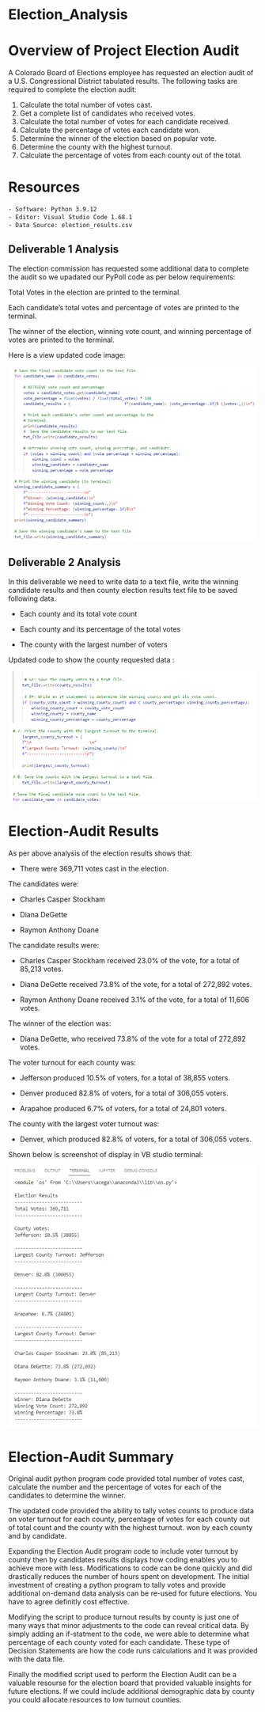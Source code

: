 # Election_Analysis
# Overview of Project Election Audit
A Colorado Board of Elections employee has requested an election audit of a U.S. Congressional District tabulated results. The following tasks are required to complete the election audit:

1. Calculate the total number of votes cast.
2. Get a complete list of candidates who received votes.
3. Calculate the total number of votes for each candidate received.
4. Calculate the percentage of votes each candidate won.
5. Determine the winner of the election based on popular vote.
6. Determine the county with the highest turnout.
7. Calculate the percentage of votes from each county out of the total.

# Resources
	- Software: Python 3.9.12
	- Editor: Visual Studio Code 1.68.1
	- Data Source: election_results.csv

## Deliverable 1 Analysis
The election commission has requested some additional data to complete the audit so we upadated our PyPoll code as per below requirements:

Total Votes in the election are printed to the terminal.

Each candidate’s total votes and percentage of votes are printed to the terminal.

The winner of the election, winning vote count, and winning percentage of votes are printed to the terminal.


Here is a view updated code image:

![Deliverable 2b updated code](https://github.com/acegal1/Election_Anaysis/blob/main/Resources/Deliverable_2b.png)

## Deliverable 2 Analysis

In this deliverable we need to write data to a text file, write the winning candidate results and then county election results text file to be saved following data.

- Each county and its total vote count 

- Each county and its percentage of the total votes 

- The county with the largest number of voters 

 Updated code to show the county requested data :
        
![Deliverable 2a updated code](https://github.com/acegal1/Election_Anaysis/blob/main/Resources/Deliverable_2a.png)


# Election-Audit Results

As per above analysis of the election results shows that:

- There were 369,711 votes cast in the election.

The candidates were:

- Charles Casper Stockham

- Diana DeGette

- Raymon Anthony Doane

The candidate results were:

- Charles Casper Stockham received 23.0% of the vote, for a total of 85,213 votes.

- Diana DeGette received 73.8% of the vote, for a total of 272,892 votes.

- Raymon Anthony Doane received 3.1% of the vote, for a total of 11,606 votes.

               
The winner of the election was:

- Diana DeGette, who received 73.8% of the vote for a total of 272,892 votes.

The voter turnout for each county was:

- Jefferson produced 10.5% of voters, for a total of 38,855 voters.

- Denver produced 82.8% of voters, for a total of 306,055 voters.

- Arapahoe produced 6.7% of voters, for a total of 24,801 voters.

The county with the largest voter turnout was:

- Denver, which produced 82.8% of voters, for a total of 306,055 voters.

Shown below is screenshot of display in VB studio terminal:

![Election_final result](https://github.com/acegal1/Election_Anaysis/blob/main/Resources/Election_final.png)


# Election-Audit Summary
Original audit python program code provided total number of votes cast, calculate the number and the percentage of votes for each of the candidates to determine the winner.   

The updated code provided the ability to tally votes counts to produce data on voter turnout for each county, percentage of votes for each county out of total count and the county with the highest turnout. won by each county and by candidate.  

Expanding the Election Audit program code to include voter turnout by county then by candidates results displays how coding enables you to achieve more with less.  Modifications to code can be done quickly and did drastically reduces the number of hours spent on development. The initial investment of creating a python program to tally votes and provide additional on-demand data analysis can be re-used for future elections.  You have to agree definitly cost effective.  


Modifying the script to produce turnout results by county is just one of many ways that minor adjustments to the code can reveal critical data. By simply adding an if-statment to the code, we were able to determine what percentage of each county voted for each candidate. These type of Decision Statements are how the code runs calculations and it was provided with the data file.

Finally the modified script used to perform the Election Audit can be a valuable resourse for the election board that provided valuable insights for future elections. If we could include additional demographic data by county you could allocate resources to low turnout counties. 